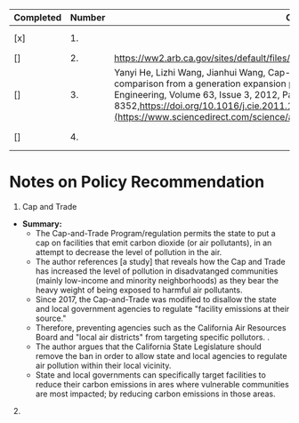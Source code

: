|Completed|Number| Citation| Link|
|---|---|---|---| 
|[x] |1. ||https://bppj.berkeley.edu/2020/04/10/californias-cap-and-trade-program-has-proven-effective-now-lets-make-it-equitable/|
|[] |2. | https://ww2.arb.ca.gov/sites/default/files/classic//cc/capandtrade/guidance/chapter1.pdf| 
|[] |3. |Yanyi He, Lizhi Wang, Jianhui Wang, Cap-and-trade vs. carbon taxes: A quantitative comparison from a generation expansion planning perspective, Computers & Industrial Engineering, Volume 63, Issue 3, 2012, Pages 708-716, ISSN 0360-8352,https://doi.org/10.1016/j.cie.2011.10.005.(https://www.sciencedirect.com/science/article/pii/S0360835211002920)|https://www.sciencedirect.com/science/article/pii/S0360835211002920|
|[] |4. | | https://ww2.arb.ca.gov/our-work/programs/cap-and-trade-program/cap-and-trade-regulation| 
# Notes on Policy Recommendation 
1. Cap and Trade 
* **Summary:** 
    * The Cap-and-Trade Program/regulation permits the state to put a cap on facilities that emit carbon dioxide (or air pollutants), in an attempt to decrease the level of pollution in the air. 
    * The author references [a study] that reveals how the Cap and Trade has increased the level of pollution in disadvatanged communities (mainly low-income and minority neighborhoods) as they bear the heavy weight of being exposed to harmful air pollutants. 
    * Since 2017, the Cap-and-Trade was modified to disallow the state and local government agencies to regulate "facility emissions at their source."
    * Therefore, preventing agencies such as the California Air Resources Board and "local air districts" from targeting specific pollutors. .  
    * The author argues that the California State Legislature should remove the ban in order to allow state and local agencies to regulate air pollution within their local vicinity. 
    * State and local governments can specifically target facilities to reduce their carbon emissions in ares where vulnerable communities are most impacted; by reducing carbon emissions in those areas. 

2.   

